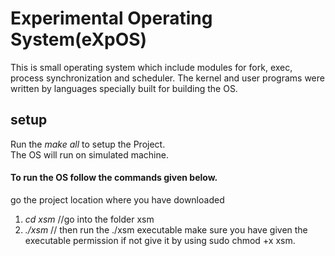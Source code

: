 
# Experimental Operating System(eXpOS) <br>
This is small operating system which include modules for fork, exec, process synchronization and scheduler.
The kernel and user programs were written by languages specially built for building the OS.

## setup
Run the *make all* to setup the Project.<br>
The OS will run on simulated machine. <br>
#### To run the OS follow the commands given below.<br>
go the project location where you have downloaded <br>
1) *cd xsm*  //go into the folder xsm <br>
2) *./xsm* // then run the ./xsm executable make sure you have given the executable permission if not 
give it by using sudo chmod +x xsm.
